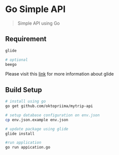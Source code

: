 # Go Simple API

> Simple API using Go

## Requirement
``` bash
glide

# optional
beego

```
Please visit this [link](https://glide.sh/) for more information about glide


## Build Setup

``` bash
# install using go
go get github.com/oktopriima/mytrip-api

# setup database configuration on env.json
cp env.json.example env.json

# update package using glide
glide install

#run application
go run appication.go
```
